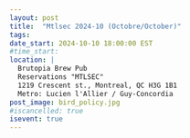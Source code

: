 ```yaml
---
layout: post
title:  "Mtlsec 2024-10 (Octobre/October)"
tags: 
date_start: 2024-10-10 18:00:00 EST
#time_start:
location: |
  Brutopia Brew Pub
  Reservations "MTLSEC"
  1219 Crescent st., Montreal, QC H3G 1B1
  Metro: Lucien l'Allier / Guy-Concordia
post_image: bird_policy.jpg
#iscancelled: true
isevent: true
---
```

